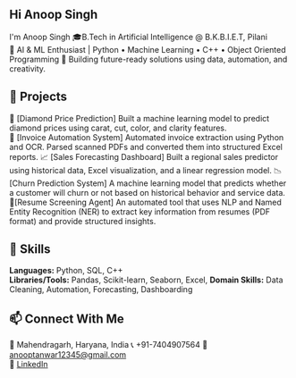 ## Hi  Anoop Singh
I'm Anoop Singh
🎓B.Tech in Artificial Intelligence @ B.K.B.I.E.T, Pilani  
🤖 AI & ML Enthusiast | Python • Machine Learning • C++  •  Object Oriented Programming
💼 Building future-ready solutions using data, automation, and creativity.

## 🚀 Projects
💎 [Diamond Price Prediction]
      Built a machine learning model to predict diamond prices using carat, cut, color, and clarity features.  
 🧾 [Invoice Automation System]
      Automated invoice extraction using Python and OCR. Parsed scanned PDFs and converted them into structured Excel reports.
 📈 [Sales Forecasting Dashboard]
    Built a regional sales predictor using historical data, Excel visualization, and a linear regression model.
📉 [Churn Prediction System]
   A machine learning model that predicts whether a customer will churn or not based on historical behavior and service data.
🤖[Resume Screening Agent]
   An automated tool that uses NLP and Named Entity Recognition (NER) to extract key information from resumes (PDF format) and provide structured insights.

   ## 🧠 Skills

**Languages:** Python, SQL, C++  
**Libraries/Tools:** Pandas, Scikit-learn, Seaborn, Excel, 
**Domain Skills:** Data Cleaning, Automation, Forecasting, Dashboarding


## 📫 Connect With Me

📍 Mahendragarh, Haryana, India 
📞 +91-7404907564
📧 anooptanwar12345@gmail.com  
🔗 [LinkedIn](www.linkedin.com/in/anoop-singh-839721306)  

<!--
-->
